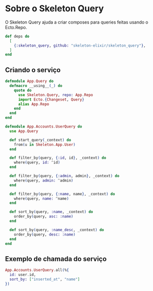 # Sobre o Skeleton Query

O Skeleton Query ajuda a criar composes para queries feitas usando o Ecto.Repo.

```elixir
def deps do
  [
    {:skeleton_query, github: "skeleton-elixir/skeleton_query"},
  ]
end
```

## Criando o serviço

```elixir
defmodule App.Query do
  defmacro __using__(_) do
    quote do
      use Skeleton.Query, repo: App.Repo
      import Ecto.{Changeset, Query}
      alias App.Repo
    end
  end
end
```

```elixir
defmodule App.Accounts.UserQuery do
  use App.Query

  def start_query(_context) do
    from(u in Skeleton.App.User)
  end

  def filter_by(query, {:id, id}, _context) do
    where(query, id: ^id)
  end

  def filter_by(query, {:admin, admin}, _context) do
    where(query, admin: ^admin)
  end

  def filter_by(query, {:name, name}, _context) do
    where(query, name: ^name)
  end

  def sort_by(query, :name, _context) do
    order_by(query, asc: :name)
  end

  def sort_by(query, :name_desc, _context) do
    order_by(query, desc: :name)
  end
end
```

## Exemplo de chamada do serviço

```elixir
App.Accounts.UserQuery.all(%{
  id: user.id,
  sort_by: ["inserted_at", "name"]
})
```
